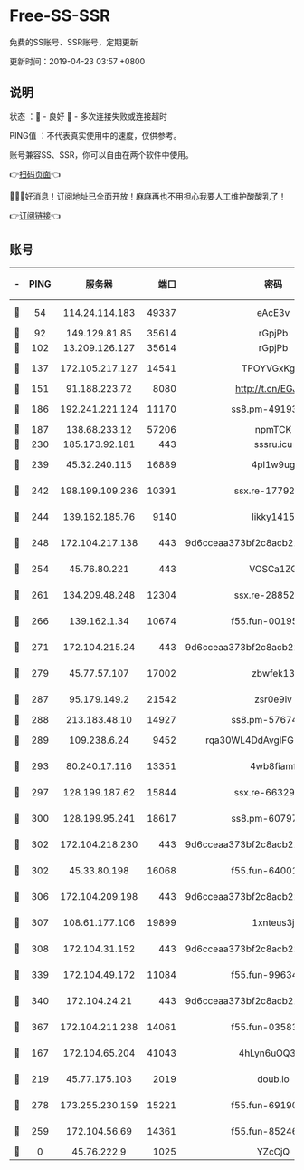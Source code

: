 # Free-SS-SSR

免费的SS账号、SSR账号，定期更新

更新时间：2019-04-23 03:57 +0800

## 说明

状态     ：🙂 - 良好 🙁 - 多次连接失败或连接超时

PING值   ：不代表真实使用中的速度，仅供参考。

账号兼容SS、SSR，你可以自由在两个软件中使用。

👉[扫码页面](https://liesauer.github.io/Free-SS-SSR/)👈

🎉🎉🎉好消息！订阅地址已全面开放！麻麻再也不用担心我要人工维护酸酸乳了！

👉[订阅链接](https://www.liesauer.net/yogurt/subscribe?ACCESS_TOKEN=DAYxR3mMaZAsaqUb)👈

## 账号

|-|PING|服务器|端口|密码|加密方式|区域|
|:----:|:----:|:-----:|-----:|:----:|:----:|:----:|
|🙂|54|114.24.114.183|49337|eAcE3v|chacha20-ietf|TW|
|🙂|92|149.129.81.85|35614|rGpjPb|rc4-md5|HK|
|🙂|102|13.209.126.127|35614|rGpjPb|rc4-md5|KR|
|🙂|137|172.105.217.127|14541|TPOYVGxKglpi|aes-256-cfb|JP|
|🙂|151|91.188.223.72|8080|http://t.cn/EGJIyrl|rc4-md5|RU|
|🙂|186|192.241.221.124|11170|ss8.pm-49193662|aes-256-cfb|US|
|🙂|187|138.68.233.12|57206|npmTCK|rc4-md5|US|
|🙂|230|185.173.92.181|443|sssru.icu|rc4-md5|RU|
|🙂|239|45.32.240.115|16889|4pl1w9ug|aes-256-cfb|AU|
|🙂|242|198.199.109.236|10391|ssx.re-17792971|aes-256-cfb|US|
|🙂|244|139.162.185.76|9140|likky1415|aes-256-cfb|DE|
|🙂|248|172.104.217.138|443|9d6cceaa373bf2c8acb22e60b6a58be6|aes-256-cfb|US|
|🙂|254|45.76.80.221|443|VOSCa1ZG|aes-256-cfb|DE|
|🙂|261|134.209.48.248|12304|ssx.re-28852325|aes-256-cfb|US|
|🙂|266|139.162.1.34|10674|f55.fun-00195102|aes-256-cfb|SG|
|🙂|271|172.104.215.24|443|9d6cceaa373bf2c8acb22e60b6a58be6|aes-256-cfb|US|
|🙂|279|45.77.57.107|17002|zbwfek13|aes-256-cfb|GB|
|🙂|287|95.179.149.2|21542|zsr0e9iv|aes-256-cfb|NL|
|🙂|288|213.183.48.10|14927|ss8.pm-57674644|rc4-md5|RU|
|🙂|289|109.238.6.24|9452|rqa30WL4DdAvgIFG6Fs3znzTa|aes-256-cfb|FR|
|🙂|293|80.240.17.116|13351|4wb8fiamf|aes-256-cfb|DE|
|🙂|297|128.199.187.62|15844|ssx.re-66329792|aes-256-cfb|SG|
|🙂|300|128.199.95.241|18617|ss8.pm-60797363|aes-256-cfb|SG|
|🙂|302|172.104.218.230|443|9d6cceaa373bf2c8acb22e60b6a58be6|aes-256-cfb|US|
|🙂|302|45.33.80.198|16068|f55.fun-64001749|aes-256-cfb|US|
|🙂|306|172.104.209.198|443|9d6cceaa373bf2c8acb22e60b6a58be6|aes-256-cfb|US|
|🙂|307|108.61.177.106|19899|1xnteus3j|aes-256-cfb|FR|
|🙂|308|172.104.31.152|443|9d6cceaa373bf2c8acb22e60b6a58be6|aes-256-cfb|US|
|🙂|339|172.104.49.172|11084|f55.fun-99634855|aes-256-cfb|SG|
|🙂|340|172.104.24.21|443|9d6cceaa373bf2c8acb22e60b6a58be6|aes-256-cfb|US|
|🙂|367|172.104.211.238|14061|f55.fun-03583408|aes-256-cfb|US|
|🙂|167|172.104.65.204|41043|4hLyn6uOQ3hU|aes-256-cfb|JP|
|🙂|219|45.77.175.103|2019|doub.io|aes-128-ctr|SG|
|🙂|278|173.255.230.159|15221|f55.fun-69190393|aes-256-cfb|US|
|🙁|259|172.104.56.69|14361|f55.fun-85246360|aes-256-cfb|SG|
|🙁|0|45.76.222.9|1025|YZcCjQ|rc4-md5|JP|
